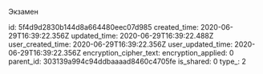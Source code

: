 Экзамен

id: 5f4d9d2830b144d8a664480eec07d985
created_time: 2020-06-29T16:39:22.356Z
updated_time: 2020-06-29T16:39:22.488Z
user_created_time: 2020-06-29T16:39:22.356Z
user_updated_time: 2020-06-29T16:39:22.356Z
encryption_cipher_text: 
encryption_applied: 0
parent_id: 303139a994c94ddbaaaad8460c4705fe
is_shared: 0
type_: 2